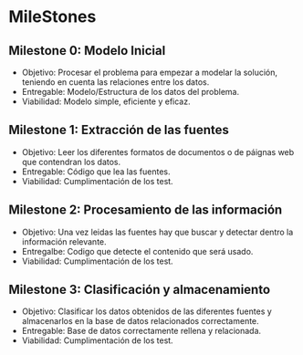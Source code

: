 # MileStones

## Milestone 0: Modelo Inicial 
- Objetivo: Procesar el problema para empezar a modelar la solución, teniendo en cuenta las relaciones entre los datos.
- Entregable: Modelo/Estructura de los datos del problema.
- Viabilidad: Modelo simple, eficiente y eficaz.

## Milestone 1: Extracción de las fuentes
- Objetivo: Leer los diferentes formatos de documentos o de páignas web que contendran los datos.
- Entregable: Código que lea las fuentes.
- Viabilidad: Cumplimentación de los test.

## Milestone 2: Procesamiento de las información 
 - Objetivo: Una vez leidas las fuentes hay que buscar y detectar dentro la información relevante.
 - Entregalbe: Codigo que detecte el contenido que será usado.
 - Viabilidad: Cumplimentación de los test.

## Milestone 3: Clasificación y almacenamiento
- Objetivo: Clasificar los datos obtenidos de las diferentes fuentes y almacenarlos en la base de datos relacionados correctamente.
- Entregable: Base de datos correctamente rellena y relacionada.
- Viabilidad: Cumplimentación de los test.
